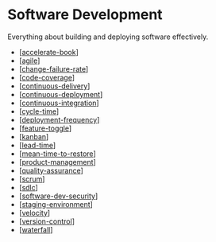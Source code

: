 # Software Development

Everything about building and deploying software effectively.

- [[accelerate-book]]
- [[agile]]
- [[change-failure-rate]]
- [[code-coverage]]
- [[continuous-delivery]]
- [[continuous-deployment]]
- [[continuous-integration]]
- [[cycle-time]]
- [[deployment-frequency]]
- [[feature-toggle]]
- [[kanban]]
- [[lead-time]]
- [[mean-time-to-restore]]
- [[product-management]]
- [[quality-assurance]]
- [[scrum]]
- [[sdlc]]
- [[software-dev-security]]
- [[staging-environment]]
- [[velocity]]
- [[version-control]]
- [[waterfall]]

[//begin]: # "Autogenerated link references for markdown compatibility"
[accelerate-book]: software-development/accelerate-book "Accelerate (Book)"
[agile]: software-development/agile "Agile"
[change-failure-rate]: software-development/change-failure-rate "Change Failure Rate"
[code-coverage]: software-development/code-coverage "Code Coverage"
[continuous-delivery]: software-development/continuous-delivery "Continuous Delivery"
[continuous-deployment]: software-development/continuous-deployment "Continous Deployment"
[continuous-integration]: software-development/continuous-integration "Continuous Integration (CI)"
[cycle-time]: software-development/cycle-time "Cycle Time"
[dependency-management]: software-development/dependency-management "Dependencies Management"
[deployment-frequency]: software-development/deployment-frequency "Deployment Frequency"
[feature-toggle]: software-development/feature-toggle "Feature Toggle"
[kanban]: software-development/kanban "Kanban"
[lead-time]: software-development/lead-time "Lead Time"
[mean-time-to-restore]: software-development/mean-time-to-restore "Mean time to Restore/Recovery"
[product-management]: software-development/product-management "Product Management (Software)"
[quality-assurance]: software-development/quality-assurance "Quality Assurance (Software)"
[scrum]: software-development/scrum "Scrum"
[sdlc]: software-development/sdlc "Software Development Life Cycle (SDLC)"
[software-dev-security]: software-development/software-dev-security "Software Development Security"
[staging-environment]: software-development/staging-environment "Staging Environment"
[velocity]: software-development/velocity "Velocity (Software Development)"
[version-control]: software-development/version-control "Version Control"
[waterfall]: software-development/waterfall "waterfall"

[//end]: # "Autogenerated link references"
